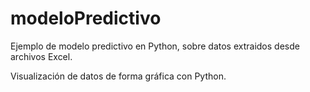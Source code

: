 # modeloPredictivo
Ejemplo de modelo predictivo en Python, sobre datos extraidos desde archivos Excel.

Visualización de datos de forma gráfica con Python.
